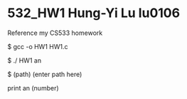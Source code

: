 # 532_HW1   Hung-Yi Lu    lu0106
Reference my CS533 homework

$ gcc -o HW1 HW1.c

$ ./ HW1 an

$ (path) (enter path here)

print an (number)
